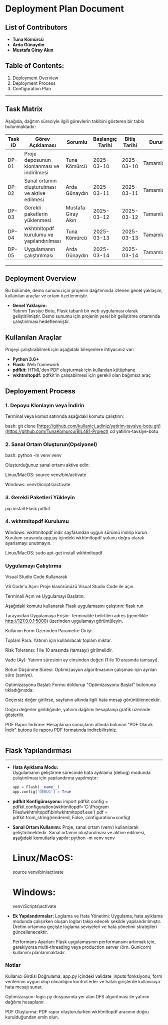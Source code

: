 Deployment Plan Document
======================================================================

## List of Contributors
- **Tuna Kömürcü**
- **Arda Günaydın**
- **Mustafa Giray Akın**

Table of Contents:
------------------
1. Deployment Overview
2. Deployment Process
3. Configuration Plan

----------------------------------------------------------------------
Task Matrix
----------------------------------------------------------------------
Aşağıda, dağıtım süreciyle ilgili görevlerin takibini gösteren bir tablo bulunmaktadır:

| **Task ID** | **Görev Açıklaması**                          | **Sorumlu**          | **Başlangıç Tarihi** | **Bitiş Tarihi** | **Durum**         |
|-------------|-----------------------------------------------|----------------------|----------------------|------------------|-------------------|
| DP-01       | Proje deposunun klonlanması ve indirilmesi     | Tuna Kömürcü         | 2025-03-10           | 2025-03-10       | Tamamlandı        |
| DP-02       | Sanal ortamın oluşturulması ve aktive edilmesi | Arda Günaydın        | 2025-03-11           | 2025-03-11       | Tamamlandı        |
| DP-03       | Gerekli paketlerin yüklenmesi                  | Mustafa Giray Akın   | 2025-03-12           | 2025-03-12       | Tamamlandı        |
| DP-04       | wkhtmltopdf kurulumu ve yapılandırılması       | Tuna Kömürcü         | 2025-03-13           | 2025-03-13       | Tamamlandı        |
| DP-05       | Uygulamanın çalıştırılması                     | Arda Günaydın        | 2025-03-14           | 2025-03-14       | Tamamlandı        |

----------------------------------------------------------------------
Deployment Overview
----------------------------------------------------------------------
Bu bölümde, demo sunumu için projenin dağıtımında izlenen genel yaklaşım, kullanılan araçlar ve ortam özetlenmiştir.

- **Genel Yaklaşım:**  
  Yatırım Tavsiye Botu, Flask tabanlı bir web uygulaması olarak geliştirilmiştir. Demo sunumu için projenin yerel bir geliştirme ortamında çalıştırılması hedeflenmiştir.
  

## Kullanılan Araçlar

Projeyi çalıştırabilmek için aşağıdaki bileşenlere ihtiyacınız var:

- **Python 3.6+**
- **Flask:** Web framework
- **pdfkit:** HTML'den PDF oluşturmak için kullanılan kütüphane
- **wkhtmltopdf:** pdfkit'in çalışabilmesi için gerekli olan bağımsız araç

## Deployement Process

### 1. Depoyu Klonlayın veya İndirin

Terminal veya komut satırında aşağıdaki komutu çalıştırın:

bash:
git clone [https://github.com/kullanici_adiniz/yatirim-tavsiye-botu.git](https://github.com/TunaKomurcu/BIL481-Project)
cd yatirim-tavsiye-botu

### 2. Sanal Ortam Oluşturun(Opsiyonel)

bash:
python -m venv venv

Oluşturduğunuz sanal ortamı aktive edin:

Linux/MacOS:
source venv/bin/activate

Windows:
venv\Scripts\activate

### 3. Gerekli Paketleri Yükleyin

pip install Flask pdfkit

### 4. wkhtmltopdf Kurulumu

Windows:
wkhtmltopdf indir sayfasından uygun sürümü indirip kurun. Kurulum sırasında app.py içindeki wkhtmltopdf yolunu doğru olarak ayarlamayı unutmayın.

Linux/MacOS:
sudo apt-get install wkhtmltopdf


### Uygulamayı Çalıştırma

Visual Studio Code Kullanarak

VS Code'u Açın:
Proje klasörünüzü Visual Studio Code ile açın.

Terminali Açın ve Uygulamayı Başlatın:

Aşağıdaki komutu kullanarak Flask uygulamasını çalıştırın:
flask run

Tarayıcıdan Uygulamaya Erişin:
Terminalde belirtilen adres (genellikle http://127.0.0.1:5000) üzerinden uygulamayı görüntüleyin.

Kullanım
Form Üzerinden Parametre Girişi:

Toplam Para: Yatırım için kullanılacak toplam miktar.

Risk Toleransı: 1 ile 10 arasında (tamsayı) girilmelidir.

Vade (Ay): Yatırım süresinin ay cinsinden değeri (1 ile 10 arasında tamsayı).

Botun Düşünme Süresi: Optimizasyon algoritmasının çalışması için ayrılan süre (saniye).

Optimizasyonu Başlat:
Formu doldurup "Optimizasyonu Başlat" butonuna tıkladığınızda:

Geçersiz değer girilirse, sayfanın altında ilgili hata mesajı görüntülenecektir.

Doğru değerler girildiğinde, yatırım dağılımı hesaplanıp grafik üzerinde gösterilir.

PDF Rapor İndirme:
Hesaplanan sonuçların altında bulunan "PDF Olarak İndir" butonu ile raporu PDF formatında indirebilirsiniz.


----------------------------------------------------------------------
## Flask Yapılandırması
----------------------------------------------------------------------
- **Hata Ayıklama Modu:**  
  Uygulamanın geliştirme sürecinde hata ayıklama (debug) modunda çalıştırılması için yapılandırma yapılmıştır:
  ```python
  app = Flask(__name__)
  app.config['DEBUG'] = True

- **pdfkit Konfigürasyonu:** 
  import pdfkit
  config = pdfkit.configuration(wkhtmltopdf='C:\\Program Files\\wkhtmltopdf\\bin\\wkhtmltopdf.exe')
  pdf = pdfkit.from_string(rendered, False, configuration=config)

- **Sanal Ortam Kullanımı:**
  Proje, sanal ortam (venv) kullanılarak geliştirilmektedir. Sanal ortamın oluşturulması ve aktive edilmesi, aşağıdaki komutlarla yapılır:
  python -m venv venv
  # Linux/MacOS:
  source venv/bin/activate
  # Windows:
  venv\Scripts\activate

- **Ek Yapılandırmalar:**
  Loglama ve Hata Yönetimi:
  Uygulama, hata ayıklama modunda çalışırken oluşan logları takip edecek şekilde yapılandırılmıştır. Üretim ortamına geçişte loglama seviyeleri ve hata yönetimi stratejileri güncellenecektir.

  Performans Ayarları:
  Flask uygulamasının performansını artırmak için, gerekiyorsa multi-threading veya production server (örn. Gunicorn) kullanımı planlanmaktadır.

### Notlar

Kullanıcı Girdisi Doğrulama:
app.py içindeki validate_inputs fonksiyonu, form verilerinin uygun olup olmadığını kontrol eder ve hatalı girişlerde kullanıcıya hata mesajı sunar.

Optimizasyon:
logic.py dosyasında yer alan DFS algoritması ile yatırım dağılımı hesaplanır.

PDF Oluşturma:
PDF rapor oluşturulurken wkhtmltopdf aracının doğru kurulduğundan emin olun.
